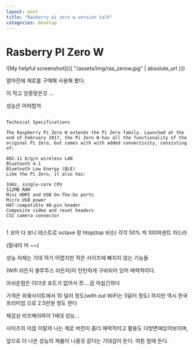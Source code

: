```yaml
---
layout: post
title: "Rasberry pi zero w version talk"
categories: Develop
---
```

# Rasberry PI Zero W

![My helpful screenshot]({{ "/assets/img/ras_zerow.jpg" | absolute_url }})


얼마전에 제로를 구매해 사용해 봤다.

이 작고 앙증맞은것 ... 

성능은 어떠할까 

```

Technical Specifications

The Raspberry Pi Zero W extends the Pi Zero family. Launched at the end of February 2017, the Pi Zero W has all the functionality of the original Pi Zero, but comes with with added connectivity, consisting of:

802.11 b/g/n wireless LAN
Bluetooth 4.1
Bluetooth Low Energy (BLE)
Like the Pi Zero, it also has:

1GHz, single-core CPU
512MB RAM
Mini HDMI and USB On-The-Go ports
Micro USB power
HAT-compatible 40-pin header
Composite video and reset headers
CSI camera connector


```

1 코어 다 보니  테스트로 octave 랑  htop(top 비슷)  각각 50% 씩 100퍼센트 차드라

(힘내라 마 ~~)

성능 자체는 기대 하기 어렵지만 작은 사이즈에 빠지지 않는 기능들

 (Wifi 라든지  블루투스 라든지)이 탄탄하게 구비되어 있어 매력적이다.
 
 아쉬운점은 이더넷 포트가 없어서 쪼....끔 아쉽긴하다

 가격은 외쿸사이트에서 10 달러 정도(with out WiFi는 5달러 정도) 하지만 역시 한국 프리미엄 으로 2.5만원  정도 한다

체감상 라즈베리파이 1세대 성능...

사이즈의 이점 이랄까   나는 제로 버전이 좀더 매력적이고 활용도 다방면에있어보이며,  

앞으로 더 나은 성능의 제품이 나올것 같다는 기대감이 든다.  여튼 맘에 든다.